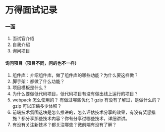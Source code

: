 # 万得面试记录

### 一面

1. 面试官介绍
2. 自我介绍
3. 询问项目

#### 询问项目（项目不同，问的也不一样）

1. 组件库：介绍组件库，做了组件库的哪些功能？为什么要这样做？
2. 脚手架：都做了什么功能？
3. 项目模板是什么？
4. 为什么要做低代码项目，低代码项目有没有做出线上运行的项目？
5. webpack 怎么使用的？ 有做过哪些优化？gzip 有没有了解过，是做什么的？ gzip 可以压缩多少体积？
6. 前端技术氛围这块是怎么推进的，怎么评估技术分享的效果，有没有奖惩措施？都分享那些技术内容？你有分享过哪些技术，详细讲讲。
7. 有没有关注新技术？都关注哪些？微前端有没有了解？

